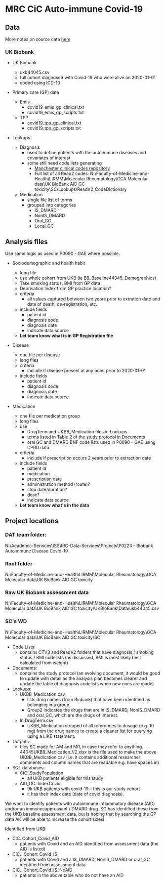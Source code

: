 # MRC CiC Auto-immune Covid-19

## Data

More notes on source data [here](./Data.md)

### UK Biobank 

- UK Biobank
	- ukb44045.csv
	- full cohort diagnosed with Covid-19 who were alive on 2020-01-01
	- coded using ICD-10
- Primary care (GP) data  
	- Emis
		- covid19_emis_gp_clinical.txt  
		- covid19_emis_gp_scripts.txt  
	- TPP
		- covid19_tpp_gp_clinical.txt 
		- covid19_tpp_gp_scripts.txt 

- Lookups
	- Diagnosis
		- used to define patients with the autoimmune diseases and covariates of interest
		- some still need code lists generating
			- [Manchester clinical codes repository](https://clinicalcodes.rss.mhs.man.ac.uk/)
			- Full list of all Read2 codes: N:\Faculty-of-Medicine-and-Health\LIRMM\Molecular Rheumatology\GCA Molecular data\UK BioBank AID GC toxicity\SC\Lookups\ReadV2_CodeDictionary
	- Medication 
		- single file list of terms
		- grouped into categories
			- IS_DMARD
			- NonIS_DMARD
			- Oral_GC
			- Local_GC

## Analysis files
Use same logic as used in P0090 - GAE where possible.

- Sociodemographic and health habit 
	- long file
	- use whole cohort from UKB (ie BB_Baseline44045..Demographics)
	- Take smoking status, BMI from GP data
	- Deprivation Index from GP practice location?
	- criteria
		- all values captured between two years prior to extration date and date of death, de-registration, etc.
	- include fields 
		- patient id
		- diagnosis code
		- diagnosis date
		- indicate data source
	- **Let team know what is in GP Registration file**
	
- Disease
	- one file per disease
	- long files
	- criteria
		- include if disease present at any point prior to 2020-01-01
	- include fields 
		- patient id
		- diagnosis code
		- diagnosis date
		- indicate data source

- Medication
	- one file per medication group
	- long files
	- use 
		- DrugTerm and UKBB_Medication files in Lookups
		- terms listed in Table 2 of the study protocol in Documents
		- oral GC and DMARD BNF code lists used in P0090 – GAE using CPRD data
	- criteria 
		- include if prescription occurs 2 years prior to extraction date
	- include fields 
		- patient id
		- medication
		- prescription date
		- administration method (route)?
		- stop date/duration?
		- dose?
		- indicate data source
	- **Let team know what's in the data**

## Project locations

### DAT team folder:
N:\Academic-Services\ISS\IRC-Data-Services\Projects\P0223 - Biobank Autoimmune Disease Covid-19

### Root folder
N:\Faculty-of-Medicine-and-Health\LIRMM\Molecular Rheumatology\GCA Molecular data\UK BioBank AID GC toxicity

### Raw UK Biobank assessment data
N:\Faculty-of-Medicine-and-Health\LIRMM\Molecular Rheumatology\GCA Molecular data\UK BioBank AID GC toxicity\UKBioBank\Data\ukb44045.csv

### SC's WD
N:\Faculty-of-Medicine-and-Health\LIRMM\Molecular Rheumatology\GCA Molecular data\UK BioBank AID GC toxicity\SC  
- Code Lists: 
	- contains CTV3 and ReadV2 folders that have diagnosis / smoking status / BMI codelists (as discussed, BMI is most likely best calculated from weight)  
- Documents: 
	- contains the study protocol (an evolving document, it would be good to update with detail as the analysis plan becomes clearer and update the table of diagnosis codelists when new ones are made)  
- Lookups:
	- UKBB_Medication.csv 
		- lists drug names (from Biobank) that have been identified as belonging in a group. 
		- Group2 indicates the drugs that are in IS_DMARD, NonIS_DMARD and oral_GC, which are the drugs of interest.
	- In DrugTerm.csv 
		- UKBB_Medication stripped of all references to dosage (e.g. 10 mg) from the drug names to create a cleaner list for querying using a LIKE statement.
- Outputs: 
	- files SC made for AM and MR, in case they refer to anything. 44045UKBB_Medication_V2.xlsx is the file used to make the above UKBB_Medication.csv (i.e. it contains additional researcher comments and column names that are readable e.g. have spaces in)
- SQL databases:
	- CiC..StudyPopulation 
		- all UKB patients eligible for this study
	- AID_GC..IndexCovid 
		- 9k UKB patients with covid-19
		– this is our study cohort
		- it has their index date (date of covid diagnosis).

We want to identify patients with autoimmune inflammatory disease (AID) and/or an immunosuppressant / DMARD drug. SC has identified these from the UKB baseline assessment data, but is hoping that by searching the GP data AK will be able to increase the cohort sizes!  

Identified from UKB: 
- CiC..Cohort_Covid_AID  
	- patients with Covid and an AID identified from assessment data (the AID is listed)
- CiC.. Cohort_Covid_IS  
	- patients with Covid and a IS_DMARD, NonIS_DMARD or oral_GC  identified from assessment data
- CiC.. Cohort_Covid_IS_NoAID  
	- patients in the above table who do not have an AID
